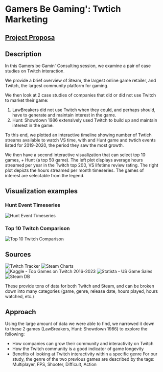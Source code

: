 # Gamers Be Gaming': Twtich Marketing

## [Project Proposa](https://docs.google.com/document/d/1Jw2xJ-hdylPN_xQOLGgnnI2S3JybaXel6lJ4SFmZMuU/edit)

## Description
In this Gamers be Gamin' Consulting session, we examine a pair of case studies on Twitch interaction.

We provide a brief overview of Steam, the largest online game retailer, and Twitch, the largest community platform for gaming.

We then look at 2 case studies of companies that did or did not use Twitch to market their game: 
1. LawBreakers did not use Twitch when they could, and perhaps should, have to generate and maintain interest in the game.
2. Hunt: Showdown 1986 extensively used Twitch to build up and maintain interest in the game.

To this end, we plotted an interactive timeline showing number of Twtich streams available to watch VS time, with and Hunt game and twtich events listed for 2019-2020, the period they saw the most growth.

We then have a second interactive visualization that can select top 10 games, + Hunt (a top 50 game). The left plot displays average hours streamed per year in the Twitch top 200, VS lifetime review rating. The right plot depicts the hours streamed per month timeseries. The games of interest are selectable from the legend.

## Visualization examples
### Hunt Event Timeseries
![Hunt Event Timeseries](https://github.com/rponticelli0/Project_3_Group_7/blob/main/images/Hunt_steam_analysis_example.png?raw=true)

### Top 10 Twitch Comparison
![Top 10 Twitch Comparison](https://github.com/rponticelli0/Project_3_Group_7/blob/main/images/top_10_interactive_example.png?raw=true)

## Sources
![Twitch Tracker](https://twitchtracker.com/games/766571430)
![Steam Charts](https://steamcharts.com/app/553850#All)
![Kaggle - Top Games on Twitch 2016-2023](https://www.kaggle.com/datasets/rankirsh/evolution-of-top-games-on-twitch)
![Statista - US Game Sales](https://www.statista.com/statistics/201073/revenue-of-the-us-video-game-industry-by-segment/)
![Steam DB](https://steamdb.info/app/350280/)

These provide tons of data for both Twitch and Steam, and can be broken down into many categories (game, genre, release date, hours played, hours watched, etc.)

## Approach
Using the large amount of data we were able to find, we narrowed it down to these 2 games (LawBreakers, Hunt: Showdown 1986) to explore the following:
- How companies can grow their community and interactivity on Twitch 
- How the Twitch community is a good indicator of game longevity
- Benefits of looking at Twitch interactivity within a specific genre
For our study, the genre of the two previous games are described by the tags:  
Multiplayer, FPS, Shooter, Difficult, Action

